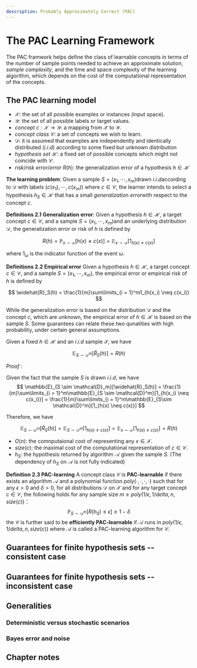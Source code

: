 ```yaml
---
description: Probably Approximately Correct (PAC)
---
```


# The PAC Learning Framework

The PAC framwork helps define the class of learnable concepts in terms of the number of sample points needed to achieve an approximate solution, _sample complexity_,  and the time and space complexity of the learning algorithm, which depends on the cost of the computational representation of the concepts.

## The PAC learning model

* $\mathcal{X}$​: the set of all possible examples or instances (input space).
* $\mathcal{Y}$​: the set of all possible labels or target values.
* $concept~c: \mathcal{X} \rightarrow \mathcal{Y}$: a mapping from $\mathcal{X}$ to $\mathcal{Y}$.
* $concept~class~\mathcal{C}$​: a set of concepts we wish to learn.
* $\mathcal{D}$​: it is assumed that examples are independently and identically distributed ($i.i.d$) according to  some fixed but unknown distribution
* $hypothesis~set~\mathcal{H}$​: a fixed set of possible concepts which might not coincide with $\mathcal{C}$.
* $risk/risk~error/error~R(h)$: the generalization error of a hypothesis $h \in \mathcal{H}$


**The learning problem**: Given a sample $S = (x_1, \cdots, x_m)$​ drawn $i.i.d$​ according to $\mathcal{D}$ with labels $(c(x_1), \cdots, c(x_m))$ where $c \in \mathcal{C}$, the learner intends to select a hypothesis $h_S \in \mathcal{H}$​ that has a small $generalization~error$​ with respect to the concept $c$​.

**Definitions 2.1 Generalization error**: Given a hypothesis $h \in \mathcal{H}$​, a target concept $c \in \mathcal{C}$​, and a sample $S = (x_1, \cdots, x_m)$​ and an underlying distribution $\mathcal{D}$, the generalization error or risk of $h$​ is defined by

$$
R(h) = \mathbb{P}_{x\sim \mathcal{D}}[h(x) \neq c(x)] = \mathbb{E}_{x\sim \mathcal{D}}[1_{h(x) \neq c(x)}]
$$

where $1_\omega$ is the indicator function of the event $\omega$.

**Definitions 2.2 Empirical error** Given a hypothesis $h \in \mathcal{H}$, a target concept $c \in \mathcal{C}$, and a sample $S = (x_1, \cdots, x_m)$, the empirical error or empirical risk of $h$ is defined by

$$
\widehat{R}_S(h) = \frac{1}{m}\sum\limits_{i = 1}^m1_{h(x_i) \neq c(x_i)}
$$

While the generalization error is based on the distribution $\mathcal{D}$ and the concept $c$, which are unknown, the empirical error of $h \in \mathcal{H}$ is based on the sample $S$. Some guarantees can relate these two qunatities with high probability, under certain general assumptions.

Given a fixed $h \in \mathcal{H}$ and an $i.i.d$ sample $\mathcal{S}$, we have

$$
\mathbb{E}_{S \sim \mathcal{D}^m}[\widehat{R}_S(h)] = R(h)
$$

*Proof* : 

Given the fact that the sample $S$ is drawn $i.i.d$, we have
$$
\mathbb{E}_{S \sim \mathcal{D}_m}[\widehat{R}_S(h)] = \frac{1}{m}\sum\limits_{i = 1}^m\mathbb{E}_{S \sim \mathcal{D}^m}[1_{h(x_i) \neq c(x_i)}] = \frac{1}{m}\sum\limits_{i = 1}^m\mathbb{E}_{S\sim \mathcal{D}^m}[1_{h(x) \neq c(x)}]
$$

Therefore, we have

$$
\mathbb{E}_{S\sim\mathcal{D}^m}[\widehat{R}_S(h)] = \mathbb{E}_{S\sim\mathcal{D}^m}[1_{h(x)\neq c(x)}] = \mathbb{E}_{x\sim\mathcal{D}}[1_{h(x)\neq c(x)}] = R(h)
$$

* $O(n)$: the comnputaional cost of representing any $x \in \mathcal{X}$.
* $size(c)$: the maximal cost of the computational representation of $c \in \mathcal{C}$.
* $h_S$: the hypothesis returned by algorithm $\mathcal{A}$ given the sample $S$. (The dependency of $h_S$ on $\mathcal{A}$ is not fully indicated)

**Definition 2.3 PAC-learning** A concept class $\mathcal{C}$ is **PAC-learnable** if there exists an algorithm $\mathcal{A}$ and a polynomial function $poly(\cdot, \cdot, \cdot, \cdot)$ such that for any $\epsilon > 0$ and $\delta > 0$, for all distributions $\mathcal{D}$ on $\mathcal{X}$ and for any target concept $c \in \mathcal{C}$, the following holds for any sample size $m \ge poly(1/\epsilon, 1/delta, n, size(c))$：
$$
\mathbb{P}_{S\sim\mathcal{D}^m}[R(h_S) \le \epsilon] \ge 1 - \delta
$$
the $\mathcal{C}$ is further said to be **efficiently PAC-learnable** if $\mathcal{A}$ runs in $poly(1/\epsilon, 1/delta, n, size(c))$ where $\mathcal{A}$ is called a PAC-learning algorithm for $\mathcal{C}$.



## Guarantees for finite hypothesis sets -- consistent case


## Guarantees for finite hypothesis sets -- inconsistent case

## Generalities

### Deterministic versus stochastic scenarios

### Bayes error and noise

## Chapter notes


